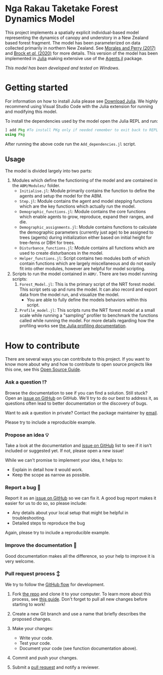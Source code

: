 # Nga Rakau Taketake Forest Dynamics Model

This project implements a spatially explicit individual-based model representing the dynamics of canopy and understory in a New Zealand based forest fragment. The model has been parameterized on data collected primarily in northern New Zealand. See [Morales and Perry (2017)](https://www.sciencedirect.com/science/article/abs/pii/S0304380016306068) and [Brock et *al.* (2020)](https://besjournals.onlinelibrary.wiley.com/doi/full/10.1111/1365-2745.13305) for more details. This version of the model has been implemented in [Julia](https://julialang.org/) making extensive use of the [Agents.jl](https://juliadynamics.github.io/Agents.jl/stable/) package.

*This model has been developed and tested on Windows*.

# Getting started

For information on how to install Julia please see [Download Julia](https://julialang.org/downloads/). We highly recommend using Visual Studio Code with the Julia extension for running and modifying this model.

To install the dependencies used by the model open the Julia REPL and run:

```julia
] add Pkg #To install PKg only if needed remember to exit back to REPL before running next line
using Pkg
```

After running the above code run the `Add_dependencies.jl` script.

## Usage

The model is divided largely into two parts: 

1. Modules which define the functioning of the model and are contained in the `ABM/Modules/` folder.
   - `Initialise.jl`: Module primarily contains the function to define the agents and setup the model for the ABM.
   - `Step.jl`: Module contains the agent and model stepping functions which are the key functions which actually run the model.
   - `Demographic_functions.jl`: Module contains the core functions which enable agents to grow, reproduce, expand their ranges, and die.
   - `Demographic_assignments.jl`: Module contains functions to calculate the demographic parameters (currently just age) to be assigned to trees (agents) during initialization either based on initial height for tree-ferns or DBH for trees.
   - `Disturbance_functions.jl`: Module contains all functions which are used to create disturbances in the model.
   - `Helper_functions.jl`: Script contains two modules both of which contain functions which are largely miscellaneous and do not easily fit into other modules, however are helpful for model scripting. 
2. Scripts to run the model contained in `ABM/`. There are two model running scripts:
   1. `Forest_Model.jl`: This is the primary script of the NRT forest model. This script sets up and runs the model. It can also record and export data from the model run, and visualize the model.
      - You are able to fully define the models behaviors within this script.
   2. `Profile_model.jl`: This scripts runs the NRT forest model at a small scale while running a "sampling" profiler to benchmark the functions called while running the model. For more details regarding how the profiling works see [the Julia profiling documentation](https://docs.julialang.org/en/v1/manual/profile/).

# How to contribute

There are several ways you can contribute to this project. If you want to know more about why and how to contribute to open source projects like this one, see this [Open Source Guide](https://opensource.guide/how-to-contribute/).

### Ask a question :interrobang:

Browse the documentation to see if you can find a solution. Still stuck? Open an [issue on GitHub](https://github.com/csim063/NRT_Forest_Model_jl/issues) on GitHub. We'll try to do our best to address it, as questions often lead to better documentation or the discovery of bugs.

Want to ask a question in private? Contact the package maintainer by [email](simpkinscraig063@gmail.com).

Please try to include a reproducible example.

### Propose an idea :bulb:

Take a look at the documentation and [issue on GitHub](https://github.com/csim063/NRT_Forest_Model_jl/issues) list to see if it isn't included or suggested yet. If not, please open a new issue!

While we can't promise to implement your idea, it helps to:

* Explain in detail how it would work.
* Keep the scope as narrow as possible.

### Report a bug :bug:

Report it as an [issue on GitHub](https://github.com/csim063/NRT_Forest_Model_jl/issues) so we can fix it. A good bug report makes it easier for us to do so, so please include:

* Any details about your local setup that might be helpful in troubleshooting.
* Detailed steps to reproduce the bug

Again, please try to include a reproducible example.

### Improve the documentation :book:

Good documentation makes all the difference, so your help to improve it is very welcome.

### Pull request process :arrow_up_down:

We try to follow the [GitHub flow](https://guides.github.com/introduction/flow/) for development.

1. Fork [the repo](https://github.com/csim063/NRT_Forest_Model_jl) and clone it to your computer. To learn more about this process, see [this guide](https://guides.github.com/activities/forking/). Don't forget to pull all new changes before starting to work!

2. Create a new Git branch and use a name that briefly describes the proposed changes.

4. Make your changes:
    * Write your code.
    * Test your code.
    * Document your code (see function documentation above).
5. Commit and push your changes.
6. Submit a [pull request](https://guides.github.com/activities/forking/#making-a-pull-request) and notify a reviewer.
